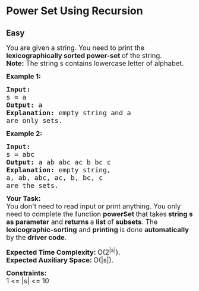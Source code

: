 # Power Set Using Recursion
## Easy 
<div class="problem-statement">
                <p></p><p><span style="font-size:18px">You are given a string. You need to print the <strong>lexicographically sorted power-set </strong>of the string.<br>
<strong>Note:</strong> The string s contains lowercase letter of alphabet.</span></p>

<p><span style="font-size:18px"><strong>Example 1:</strong></span></p>

<pre><span style="font-size:18px"><strong>Input:
</strong>s = a
<strong>Output: </strong>a<strong>
Explanation: </strong>empty string and a 
are only sets.</span></pre>

<p><span style="font-size:18px"><strong>Example 2:</strong></span></p>

<pre><span style="font-size:18px"><strong>Input:
</strong>s = abc
<strong>Output: </strong>a ab abc ac b bc c<strong>
Explanation: </strong>empty string, 
a, ab, abc, ac, b, bc, c 
are the sets.</span>
</pre>

<p><span style="font-size:18px"><strong>Your Task:</strong><br>
You don't need to read input or print anything.&nbsp;</span><span style="font-size:18px">You only need to complete the function <strong>powerSet </strong>that takes<strong> string s as parameter</strong>&nbsp;and <strong>returns </strong>a <strong>list&nbsp;</strong>of <strong>subsets</strong>. The <strong>lexicographic-sorting</strong> and <strong>printing </strong>is done <strong>automatically </strong>by the<strong> driver code</strong>.</span></p>

<p><span style="font-size:18px"><strong>Expected Time Complexity:&nbsp;</strong>O(2<sup>|s|</sup>).<br>
<strong>Expected Auxiliary Space:&nbsp;</strong>O(|s|).&nbsp;</span></p>

<p><span style="font-size:18px"><strong>Constraints:</strong><br>
1 &lt;= |s| &lt;= 10</span></p>
 <p></p>
            </div>